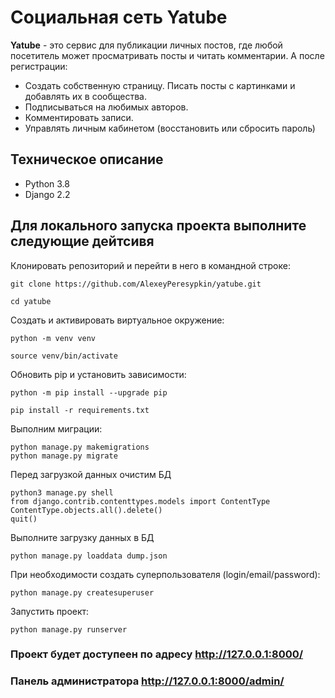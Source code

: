 # Социальная сеть Yatube

**Yatube** - это сервис для публикации личных постов, где любой посетитель может просматривать посты и читать комментарии.
А после регистрации:
- Создать собственную страницу. Писать посты с картинками и добавлять их в сообщества.
- Подписываться на любимых авторов. 
- Комментировать записи.
- Управлять личным кабинетом (восстановить или сбросить пароль)


## Техническое описание

- Python 3.8
- Django 2.2

## Для локального запуска проекта выполните следующие дейтсивя

Клонировать репозиторий и перейти в него в командной строке:
```
git clone https://github.com/AlexeyPeresypkin/yatube.git
```
```
cd yatube
```
Cоздать и активировать виртуальное окружение:

```
python -m venv venv
```

```
source venv/bin/activate 
```

Обновить pip и установить зависимости:
```
python -m pip install --upgrade pip
```
```
pip install -r requirements.txt
```
Выполним миграции:

```
python manage.py makemigrations
python manage.py migrate
```
Перед загрузкой данных очистим БД
```
python3 manage.py shell  
from django.contrib.contenttypes.models import ContentType
ContentType.objects.all().delete()
quit()
```
Выполните загрузку данных в БД
```
python manage.py loaddata dump.json
```
При необходимости создать суперпользователя (login/email/password):
```
python manage.py createsuperuser
```
Запустить проект:

```
python manage.py runserver
```
### Проект будет доступеен по адресу http://127.0.0.1:8000/
### Панель администратора http://127.0.0.1:8000/admin/

